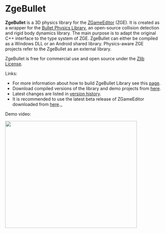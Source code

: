 # ZgeBullet

**ZgeBullet** is a 3D physics library for the [ZGameEditor](http://www.zgameeditor.org) (ZGE).
It is created as a wrapper for the [Bullet Physics Library](http://bulletphysics.org),
an open-source collision detection and rigid body dynamics library. The main purpose is
to adapt the original C++ interface to the type system of ZGE. ZgeBullet can either be compiled
as a Windows DLL or an Android shared library. Physics-aware ZGE projects refer to the ZgeBullet
as an external library.

ZgeBullet is free for commercial use and open source under the [Zlib License](http://opensource.org/licenses/Zlib).

Links:
* For more information about how to build ZgeBullet Library see this [page](../../wiki/Howto-Build).
* Download compiled versions of the library and demo projects from [here](http://googledrive.com/host/0BxwfQ8la88ouQTVuLWJfY1dMVGs/).
* Latest changes are listed in [version history](../../wiki/Version-History).
* It is recommended to use the latest beta release of ZGameEditor downloaded from [here](http://www.emix8.org/forum/viewforum.php?f=2)._

Demo video:

<a href='http://www.youtube.com/watch?feature=player_embedded&v=50SliYSy6KY' target='_blank'><img src='http://img.youtube.com/vi/50SliYSy6KY/0.jpg' width='425' height=344 /></a>
